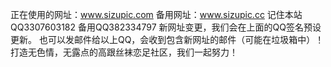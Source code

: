 正在使用的网址：www.sizupic.com
备用网址：www.sizupic.cc
记住本站QQ3307603182
备用QQ382334797
新网址变更，我们会在上面的QQ签名预设更新。
也可以发邮件给以上QQ，会收到包含新网址的邮件（可能在垃圾箱中）！
打造无色情，无露点的高跟丝袜恋足社区，我们一起努力！
